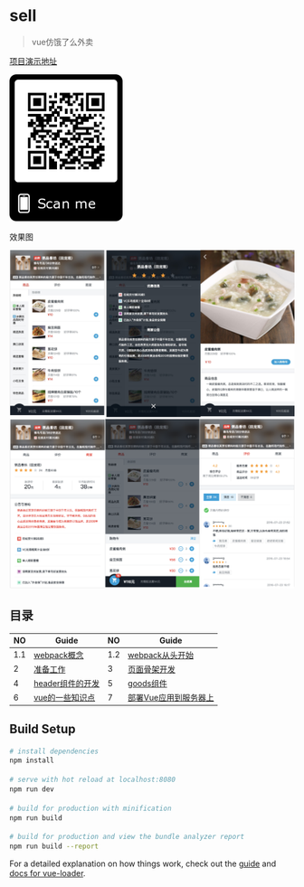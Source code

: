 # sell

> vue仿饿了么外卖

[项目演示地址](https://qinjingfei.github.io/sell/)

<img src="./notes/img/frame.png" width="200">

效果图

<img src="./notes/img/readme_1.jpg" width="600">
<img src="./notes/img/readme_2.png" width="600">


## 目录


NO| Guide | NO | Guide |
---| --- | ---|---|
 1.1 |  [webpack概念](./notes/1_webpack.md) | 1.2 | [webpack从头开始](https://github.com/qinjingfei/baidu/blob/master/notes/1.2.md) |
 2 | [准备工作](./notes/2_preparation.md)  | 3 | [页面骨架开发](./notes/3_skeleton.md) |
 4 | [header组件的开发](./notes/4_header.md)| 5 |[goods组件](./notes/5_goods.md)  | 
 6|[vue的一些知识点](./notes/6_computed.md)|7| [部署Vue应用到服务器上](./notes/7_nginx.md)

## Build Setup

``` bash
# install dependencies
npm install

# serve with hot reload at localhost:8080
npm run dev

# build for production with minification
npm run build

# build for production and view the bundle analyzer report
npm run build --report
```

For a detailed explanation on how things work, check out the [guide](http://vuejs-templates.github.io/webpack/) and [docs for vue-loader](http://vuejs.github.io/vue-loader).


